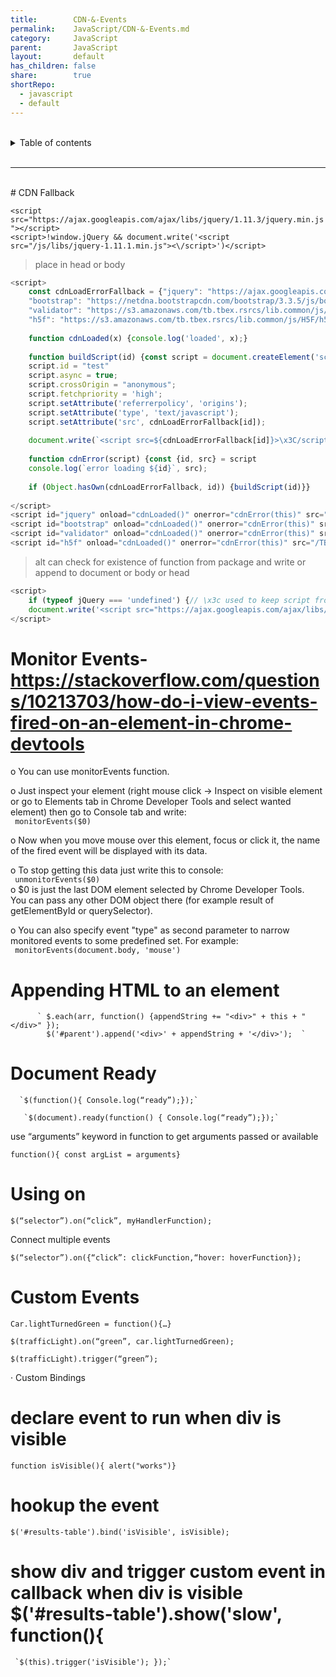 ```yaml
---  
title:        CDN-&-Events  
permalink:    JavaScript/CDN-&-Events.md  
category:     JavaScript  
parent:       JavaScript  
layout:       default  
has_children: false  
share:        true  
shortRepo:  
  - javascript  
  - default            
---  
```

  
  
<br/>            
  
<details markdown="block">                  
<summary>                  
Table of contents                  
</summary>                  
{: .text-delta }                  
1. TOC                  
{:toc}                  
</details>                  
  
<br/>                  
  
***                  
  
<br/>  
# CDN Fallback  
  
`<script src="https://ajax.googleapis.com/ajax/libs/jquery/1.11.3/jquery.min.js"></script>`  
`<script>!window.jQuery && document.write('<script src="/js/libs/jquery-1.11.1.min.js"><\/script>')</script>`  
  
> place in head or body  
  
```javascript   
<script>  
    const cdnLoadErrorFallback = {"jquery": "https://ajax.googleapis.com/ajax/libs/jquery/2.0.3/jquery.min.js",  
    "bootstrap": "https://netdna.bootstrapcdn.com/bootstrap/3.3.5/js/bootstrap.min.js",  
    "validator": "https://s3.amazonaws.com/tb.tbex.rsrcs/lib.common/js/bootstrap-validator/dist/validator.min.js",  
    "h5f": "https://s3.amazonaws.com/tb.tbex.rsrcs/lib.common/js/H5F/h5f.min.js"}  
  
    function cdnLoaded(x) {console.log('loaded', x);}  
  
    function buildScript(id) {const script = document.createElement('script');  
    script.id = "test"  
    script.async = true;  
    script.crossOrigin = "anonymous";  
    script.fetchpriority = 'high';  
    script.setAttribute('referrerpolicy', 'origins');  
    script.setAttribute('type', 'text/javascript');  
    script.setAttribute('src', cdnLoadErrorFallback[id]);  
  
    document.write(`<script src=${cdnLoadErrorFallback[id]}>\x3C/script>`)}  
  
    function cdnError(script) {const {id, src} = script  
    console.log(`error loading ${id}`, src);  
  
    if (Object.hasOwn(cdnLoadErrorFallback, id)) {buildScript(id)}}  
  
</script>  
<script id="jquery" onload="cdnLoaded()" onerror="cdnError(this)" src="/TBEX/assets/jquery.min.js"></script>  
<script id="bootstrap" onload="cdnLoaded()" onerror="cdnError(this)" src="/TBEX/assets/bootstrap.min.js"></script>  
<script id="validator" onload="cdnLoaded()" onerror="cdnError(this)" src="/TBEX/assets/validator.min.js"></script>  
<script id="h5f" onload="cdnLoaded()" onerror="cdnError(this)" src="/TBEX/assets/h5f.min.js"></script>  
```  
  
> alt can check for existence of function from package and write or append to document or body or head  
  
```javascript  
<script>  
    if (typeof jQuery === 'undefined') {// \x3c used to keep script from ending  
    document.write('<script src="https://ajax.googleapis.com/ajax/libs/jquery/2.0.3/jquery.min.js">\x3C/script>');}  
</script>  
```  
  
# Monitor Events-https://stackoverflow.com/questions/10213703/how-do-i-view-events-fired-on-an-element-in-chrome-devtools  
  
o You can use monitorEvents function.  
  
o Just inspect your element (right mouse click → Inspect on visible element or go to Elements tab in Chrome Developer Tools and select wanted element) then go to Console tab and write:  
` monitorEvents($0)`  
  
o Now when you move mouse over this element, focus or click it, the name of the fired event will be displayed with its data.  
  
o To stop getting this data just write this to console:  
` unmonitorEvents($0)`  
o $0 is just the last DOM element selected by Chrome Developer Tools.  
You can pass any other DOM object there (for example result of getElementById or querySelector).  
  
o You can also specify event "type" as second parameter to narrow monitored events to some predefined set. For example:  
` monitorEvents(document.body, 'mouse')`  
  
# Appending HTML to an element  
  
          ` $.each(arr, function() {appendString += "<div>" + this + "</div>" });  
            $('#parent').append('<div>' + appendString + '</div>');  `  
  
# Document Ready  
  
      `$(function(){ Console.log(“ready”);});`  
  
       `$(document).ready(function() { Console.log(“ready”);});`  
  
use “arguments” keyword in function to get arguments passed or available  
  
`function(){ const argList = arguments}`  
  
# Using on  
  
`$(“selector”).on(“click”, myHandlerFunction);`  
  
Connect multiple events  
  
`$(“selector”).on({“click”: clickFunction,“hover: hoverFunction});`  
  
# Custom Events  
  
`Car.lightTurnedGreen = function(){…}`  
  
`$(trafficLight).on(“green”, car.lightTurnedGreen);`  
  
`$(trafficLight).trigger(“green”);`  
  
· Custom Bindings  
  
# declare event to run when div is visible  
  
`function isVisible(){ alert("works")}`  
  
# hookup the event  
  
`$('#results-table').bind('isVisible', isVisible);`  
  
# show div and trigger custom event in callback when div is visible $('#results-table').show('slow', function(){  
  
     `$(this).trigger('isVisible'); });`